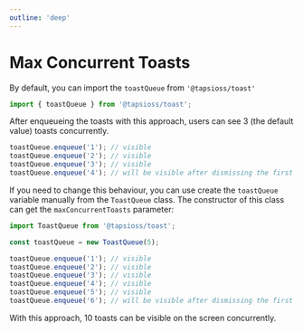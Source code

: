 ```yaml
---
outline: 'deep'
---
```


# Max Concurrent Toasts

By default, you can import the `toastQueue` from `'@tapsioss/toast'`

```typescript
import { toastQueue } from '@tapsioss/toast';
```

After enqueueing the toasts with this approach, users can see 3 (the default value) toasts concurrently. 

```typescript
toastQueue.enqueue('1'); // visible
toastQueue.enqueue('2'); // visible
toastQueue.enqueue('3'); // visible
toastQueue.enqueue('4'); // will be visible after dismissing the first toast that was enqueued before!
```

If you need to
change this behaviour, you can use create the `toastQueue` variable manually from the `ToastQueue` class. The constructor 
of this class can get the `maxConcurrentToasts` parameter:

```typescript
import ToastQueue from '@tapsioss/toast';

const toastQueue = new ToastQueue(5);

toastQueue.enqueue('1'); // visible
toastQueue.enqueue('2'); // visible
toastQueue.enqueue('3'); // visible
toastQueue.enqueue('4'); // visible
toastQueue.enqueue('5'); // visible
toastQueue.enqueue('6'); // will be visible after dismissing the first toast that was enqueued before!
```

With this approach, 10 toasts can be visible on the screen concurrently.


